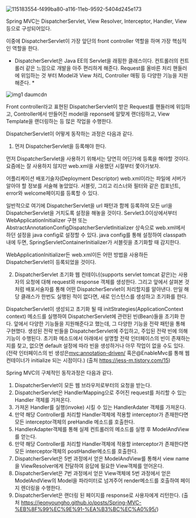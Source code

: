![115183554-f499ba80-a116-11eb-9592-5404d245e173](https://user-images.githubusercontent.com/60213850/210191086-4e4408fe-ae5b-43de-94b6-f9f12e02e7b9.png)


Spring MVC는 DispatcherServlet, View Resolver, Interceptor, Handler, View 등으로 구성되어있다.

이중에 DispatcherServlet이 가장 앞단의 front controller 역할을 하며 가장 핵심적인 역할을 한다.

* DispatcherServlet은 Java EE의 Servlet을 래핑한 클래스이다. 컨트롤러의 컨트롤러 같은 느낌으로 개발을 아주 편리하게 해준다.
  Request를 올바른 처리 핸들러에 위임하는 것 부터 Model과 View 처리, Controller 매핑 등 다양한 기능을 지원해준다. *
  
![img1 daumcdn](https://user-images.githubusercontent.com/60213850/210189647-9f3a0a7f-2a45-4431-b1f1-ce592f5981bd.png)

Front controller라고 표현된 DispatcherServlet이 받은 Request를 핸들러에 위임하고,
Controller에서 만들어진 model을 reponse에 알맞게 랜더링하고,
View Template을 랜더링하는 등 많은 작업을 수행한다.

DispatcherServlet이 어떻게 동작하는 과정은 다음과 같다.

1. 먼저 DispatcherServlet을 등록해야 한다. 

 먼저 DispatcherServlet을 사용하기 위해서는 당연히 어딘가에 등록을 해야할 것이다.
 요즘에는 잘 사용하지 않지만 web.xml을 사용했던 시절부터 쫓아가보자.

 어플리케이션 배포기술자(Deployment Descriptor) web.xml이라는 파일에 서버가 알아야 할 정보를 서술해 놓았었다.
 서블릿, 그리고 리스너와 필터와 같은 컴포넌트, error와 welcome페이지를 등록할 수 있다.

 일반적으로 여기에 DispatcherServlet을 url 패턴과 함께 등록하여 모든 url을 DispatcherServlet을 거치도록 설정을 해놓을 것이다.
 Servlet3.0이상에서부터 WebApplicationInitializer 구현 또는 AbstractAnnotationConfigDispatcherServletInitializer 상속으로
 web.xml에서 하던 설정을 java config로 설정할 수 있다.
 java config를 통해 설정하여 classpath내에 두면, SpringServletContainerInitializer가 서블릿을 초기화할 때 감지한다.

 WebApplicationInitializer든 web.xml이든 어떤 방법을 사용하든 DispatcherServlet이 등록되었을 것이다.

2. DispatcherServlet 초기화
 웹 컨테이너(supports servlet tomcat 같은)는 사용자의 요청에 대해 request와 response 객체를 생성한다.
 그리고 앞에서 살펴본 것 처럼 배포서술자를 통해 어떤 DispatcherServlet이 처리할지를 알아낸다.
 만일 해당 클래스가 한번도 실행된 적이 없다면, 새로 인스턴스를 생성하고 초기화를 한다.

 DispatcherServlet이 생성되고 초기화 될 때 initStrategies(ApplicationContext context) 메소드를 실행하여
 DispatcherServlet에 관련된 빈(Bean)들을 초기화 한다.
 앞에서 다양한 기능들을 지원해준다고 했는데, 그 다양한 기능을 전략 패턴을 통해 구현했다.
 생성된 전략 빈들을 DispatcherServlet에 주입하고, 주입된 전략 빈에 의해 기능이 수행된다.
 초기화 메소드에서 아래에서 설명할 전략 인터페이스의 빈이 존재하는지를 찾고,
 없으면 default 설정에 따라 빈을 생성하거나 아무 작업이 없을 수도 있다.
 (전략 인터페이스의 빈 생성은<mvc:annotation-driven/> 혹은@EnableMvc를 통해 웹 컨테이너가 initialize 되는 시점이다.)
(출처 https://jess-m.tistory.com/15)
 

Spring MVC의 구체적인 동작과정은 다음과 같다.

  1. DispatcherServlet이 모든 웹 브라우저로부터의 요청을 받는다.
  2. DispatcherServlet은 HandlerMapping으로 주어진 request를 처리할 수 있는 Handler 객체를 가져온다.
  3. 가져온 Handler를 실행(invoke) 시킬 수 있는 HandlerAdater 객체를 가져온다.
  4. 만약 해당 Controller를 처리할 Handler객체에 적용할 interceptor가 존재한다면 모든 interceptor객체의 preHandle 메소드를 호출한다.
  5. HandlerAdapter객체를 통해 실제 컨트롤러의 메소드를 실행 후 ModelAndView를 얻는다.
  6. 만약 해당 Controller를 처리할 Handler객체에 적용할 interceptor가 존재한다면 모든 interceptor객체의 postHandler메소드를 호출한다.
  7. DispatcherServlet은 5번 과정에서 얻은 ModelAndView를 통해서 view name을 ViewResolver에게 전달하여 응답에 필요한 View객체를 얻어온다. 
  8. DispatcherServlet은 7번 과정에서 얻은 View객체에 5번 과정에서 얻은 ModelAndView의 Model을 파라미터로 넘겨주어 render메소드를 호출하여
     페이지 렌더링을 수행한다.
  9. DispatcherServlet은 랜더링 된 페이지를 response로 사용자에게 리턴한다.
  (출처 https://jeonyoungho.github.io/posts/Spring-MVC-%EB%8F%99%EC%9E%91-%EA%B3%BC%EC%A0%95/)

